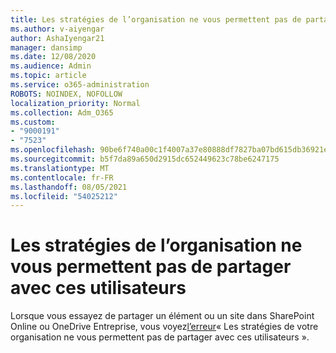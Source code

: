 ```yaml
---
title: Les stratégies de l’organisation ne vous permettent pas de partager avec ces utilisateurs
ms.author: v-aiyengar
author: AshaIyengar21
manager: dansimp
ms.date: 12/08/2020
ms.audience: Admin
ms.topic: article
ms.service: o365-administration
ROBOTS: NOINDEX, NOFOLLOW
localization_priority: Normal
ms.collection: Adm_O365
ms.custom:
- "9000191"
- "7523"
ms.openlocfilehash: 90be6f740a00c1f4007a37e80888df7827ba07bd615db36921ee8f01cc5ea05c
ms.sourcegitcommit: b5f7da89a650d2915dc652449623c78be6247175
ms.translationtype: MT
ms.contentlocale: fr-FR
ms.lasthandoff: 08/05/2021
ms.locfileid: "54025212"
---
```

# <a name="organizations-policies-do-not-allow-you-to-share-with-these-users"></a>Les stratégies de l’organisation ne vous permettent pas de partager avec ces utilisateurs

Lorsque vous essayez de partager un élément ou un site dans SharePoint Online ou OneDrive Entreprise, vous voyez[l’erreur](https://docs.microsoft.com/sharepoint/troubleshoot/sharing-and-permissions/organization-policies-do-not-allow-you-to-share-with-users-error)« Les stratégies de votre organisation ne vous permettent pas de partager avec ces utilisateurs ».